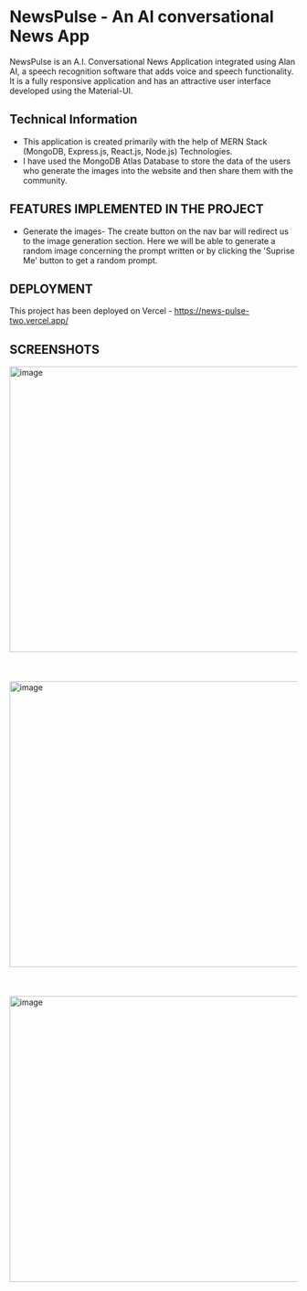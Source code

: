 # NewsPulse - An AI conversational News App
NewsPulse is an A.I. Conversational News Application integrated using Alan AI, a speech recognition software that adds voice and speech functionality. It is a fully responsive application and has an attractive user interface developed using the Material-UI.


## Technical Information
<ul>
  <li>This application is created primarily with the help of MERN Stack (MongoDB, Express.js, React.js, Node.js) Technologies.</li>
  <li> I have used the MongoDB Atlas Database to store the data of the users who generate the images into the website and then share them with the community.</li>

 </ul>
 
 ## FEATURES IMPLEMENTED IN THE PROJECT
 <ul>
  <li>Generate the images- The create button on the nav bar will redirect us to the image generation section. Here we will be able to generate a random image concerning the prompt written or by clicking the 'Suprise Me' button to get a random prompt.</li>

 </ul>
 
 ## DEPLOYMENT
This project has been deployed on Vercel - https://news-pulse-two.vercel.app/

## SCREENSHOTS
<img width="1000" height="500" alt="image" src="https://github.com/navyaarora01/NewsPulse/assets/75020151/bf4f1e1e-5820-410c-b881-f12cda5a896f">

<br>
<br>
<br>
<br>

<img width="1000" height="500" alt="image" src="https://github.com/navyaarora01/NewsPulse/assets/75020151/3cda9921-8ef1-4707-9584-eeca785cc042">

<br>
<br>
<br>
<br>

<img width="1000" height="500" alt="image" src="https://github.com/navyaarora01/NewsPulse/assets/75020151/7c799ff1-f01d-496a-a9af-4536b4b91567">

<br>
<br>
